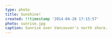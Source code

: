 ```yaml
---
type: photo
title: Sunshine!
created: !!timestamp '2014-04-28 17:15:57'
photo: sunrise.jpg
caption: Sunrise over Vancouver's north shore.
---
```

